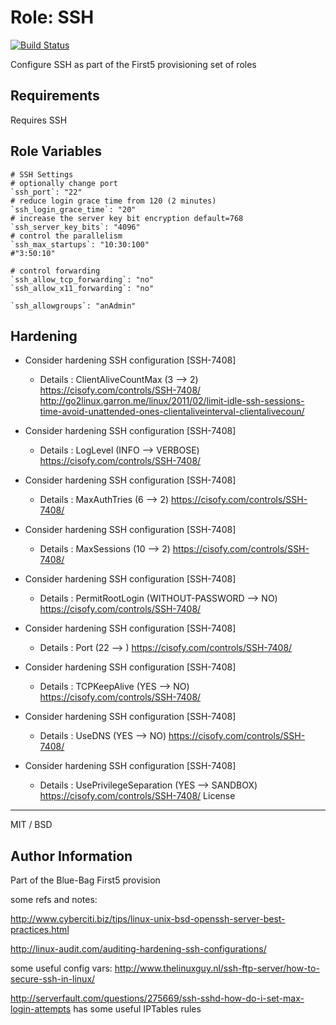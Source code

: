 Role: SSH
========

[![Build Status](https://travis-ci.org/Blue-Bag/ansible-role-first5ssh.svg?branch=main)](https://travis-ci.org/Blue-Bag/ansible-role-first5ssh)

Configure SSH as part of the First5 provisioning set of roles


Requirements
------------
Requires SSH

Role Variables
--------------

    # SSH Settings
    # optionally change port
    `ssh_port`: "22"
    # reduce login grace time from 120 (2 minutes)
    `ssh_login_grace_time`: "20"
    # increase the server key bit encryption default=768
    `ssh_server_key_bits`: "4096"
    # control the parallelism
    `ssh_max_startups`: "10:30:100"
    #"3:50:10"

    # control forwarding
    `ssh_allow_tcp_forwarding`: "no"
    `ssh_allow_x11_forwarding`: "no"

    `ssh_allowgroups`: "anAdmin"

Hardening
----------
  * Consider hardening SSH configuration [SSH-7408]
    - Details  : ClientAliveCountMax (3 --> 2)
      https://cisofy.com/controls/SSH-7408/
      http://go2linux.garron.me/linux/2011/02/limit-idle-ssh-sessions-time-avoid-unattended-ones-clientaliveinterval-clientalivecoun/

  * Consider hardening SSH configuration [SSH-7408]
    - Details  : LogLevel (INFO --> VERBOSE)
      https://cisofy.com/controls/SSH-7408/

  * Consider hardening SSH configuration [SSH-7408]
    - Details  : MaxAuthTries (6 --> 2)
      https://cisofy.com/controls/SSH-7408/

  * Consider hardening SSH configuration [SSH-7408]
    - Details  : MaxSessions (10 --> 2)
      https://cisofy.com/controls/SSH-7408/

  * Consider hardening SSH configuration [SSH-7408]
    - Details  : PermitRootLogin (WITHOUT-PASSWORD --> NO)
      https://cisofy.com/controls/SSH-7408/

  * Consider hardening SSH configuration [SSH-7408]
    - Details  : Port (22 --> )
      https://cisofy.com/controls/SSH-7408/

  * Consider hardening SSH configuration [SSH-7408]
    - Details  : TCPKeepAlive (YES --> NO)
      https://cisofy.com/controls/SSH-7408/

  * Consider hardening SSH configuration [SSH-7408]
    - Details  : UseDNS (YES --> NO)
      https://cisofy.com/controls/SSH-7408/

  * Consider hardening SSH configuration [SSH-7408]
    - Details  : UsePrivilegeSeparation (YES --> SANDBOX)
      https://cisofy.com/controls/SSH-7408/
License
-------

MIT / BSD

Author Information
------------------

Part of the Blue-Bag First5 provision

some refs and notes:

http://www.cyberciti.biz/tips/linux-unix-bsd-openssh-server-best-practices.html

http://linux-audit.com/auditing-hardening-ssh-configurations/

some useful config vars: http://www.thelinuxguy.nl/ssh-ftp-server/how-to-secure-ssh-in-linux/


http://serverfault.com/questions/275669/ssh-sshd-how-do-i-set-max-login-attempts
has some useful IPTables rules

